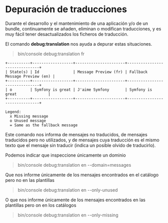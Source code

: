 Depuración de traducciones
==========================

Durante el desarrollo y el mantenimiento de una aplicación y/o de un bundle, continuamente se añaden, eliminan o modifican traducciones, y es muy fácil tener desactualizados los ficheros de traducción.

El comando **debug:translation** nos ayuda a depurar estas situaciones.

> bin/console debug:translation fr

```
+----------+------------------+----------------------+-------------------------------+
| State(s) | Id               | Message Preview (fr) | Fallback Message Preview (en) |
+----------+------------------+----------------------+-------------------------------+
| o        | Symfony is great | J'aime Symfony       | Symfony is great              |
+----------+------------------+----------------------+-------------------------------+

Legend:
  x Missing message
  o Unused message
  = Same as the fallback message
```

Este comando nos informa de mensajes no traducidos, de mensajes traducidos pero no utilizados, y de mensajes cuya traducción es el mismo texto que el mensaje sin traducir (indica un posible olvido de traducirlo).

Podemos indicar que inspeccione únicamente un dominio

> bin/console debug:translation en --domain=messages

Que nos informe únicamente de los mensajes encontrados en el catálogo pero no en las plantillas

> bin/console debug:translation en --only-unused

O que nos informe únicamente de los mensajes encontrados en las plantillas pero on en los catálogos

> bin/console debug:translation en --only-missing


